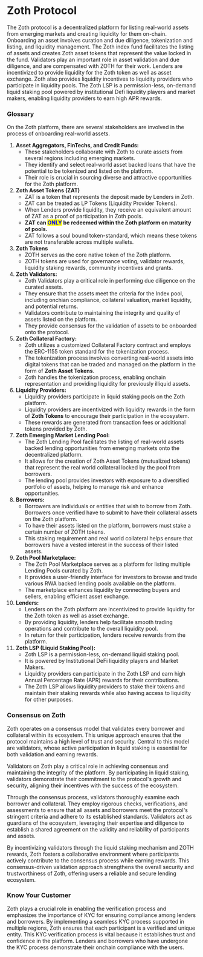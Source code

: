 # Zoth Protocol

The Zoth protocol is a decentralized platform for listing real-world assets from emerging markets and creating liquidity for them on-chain. Onboarding an asset involves curation and due diligence, tokenization and listing, and liquidity management. The Zoth index fund facilitates the listing of assets and creates Zoth asset tokens that represent the value locked in the fund. Validators play an important role in asset validation and due diligence, and are compensated with ZOTH for their work. Lenders are incentivized to provide liquidity for the Zoth token as well as asset exchange. Zoth also provides liquidity incentives to liquidity providers who participate in liquidity pools. The Zoth LSP is a permission-less, on-demand liquid staking pool powered by institutional Defi liquidity players and market makers, enabling liquidity providers to earn high APR rewards.

### Glossary

On the Zoth platform, there are several stakeholders are involved in the process of onboarding real-world assets.

1. **Asset Aggregators, FinTechs, and Credit Funds:**
   * These stakeholders collaborate with Zoth to curate assets from several regions including emerging markets.
   * They identify and select real-world asset backed loans that have the potential to be tokenized and listed on the platform.
   * Their role is crucial in sourcing diverse and attractive opportunities for the Zoth platform.
2. **Zoth Asset Tokens (ZAT)**
   * ZAT is a token that represents the deposit made by Lenders in Zoth.
   * ZAT can be treated as LP Tokens (Liquidity Provider Tokens).
   * When Lenders provide liquidity, they receive an equivalent amount of ZAT as a proof of participation in Zoth pools.
   * **ZAT can **<mark style="color:blue;">**ONLY**</mark>** be redeemed within the Zoth platform on maturity of pools.**
   * ZAT follows a soul bound token-standard, which means these tokens are not transferable across multiple wallets.
3. **Zoth Tokens**
   * ZOTH serves as the core native token of the Zoth platform.
   * ZOTH tokens are used for governance voting, validator rewards, liquidity staking rewards, community incentives and grants.
4. **Zoth Validators:**
   * Zoth Validators play a critical role in performing due diligence on the curated assets.
   * They ensure that the assets meet the criteria for the Index pool, including onchian compliance, collateral valuation, market liquidity, and potential returns.
   * Validators contribute to maintaining the integrity and quality of assets listed on the platform.
   * They provide consensus for the validation of assets to be onboarded onto the protocol.
5. **Zoth Collateral Factory:**
   * Zoth utilizes a customized Collateral Factory contract and employs the ERC-1155 token standard for the tokenization process.
   * The tokenization process involves converting real-world assets into digital tokens that can be traded and managed on the platform in the form of **Zoth Asset Tokens**.
   * Zoth handles the tokenization process, enabling onchain representation and providing liquidity for previously illiquid assets.
6. **Liquidity Providers:**
   * Liquidity providers participate in liquid staking pools on the Zoth platform.
   * Liquidity providers are incentivized with liquidity rewards in the form of **Zoth Tokens** to encourage their participation in the ecosystem.
   * These rewards are generated from transaction fees or additional tokens provided by Zoth.
7. **Zoth Emerging Market Lending Pool:**
   * The Zoth Lending Pool facilitates the listing of real-world assets backed lending opportunities from emerging markets onto the decentralized platform.
   * It allows for the creation of Zoth Asset Tokens (mutualized tokens) that represent the real world collateral locked by the pool from borrowers.
   * The lending pool provides investors with exposure to a diversified portfolio of assets, helping to manage risk and enhance opportunities.
8. **Borrowers:**
   * Borrowers are individuals or entities that wish to borrow from Zoth. Borrowers once verified have to submit to have their collateral assets on the Zoth platform.
   * To have their assets listed on the platform, borrowers must stake a certain number of ZOTH tokens.
   * This staking requirement and real world collateral helps ensure that borrowers have a vested interest in the success of their listed assets.
9. **Zoth Pool Marketplace:**
   * The Zoth Pool Marketplace serves as a platform for listing multiple Lending Pools curated by Zoth.
   * It provides a user-friendly interface for investors to browse and trade various RWA backed lending pools available on the platform.
   * The marketplace enhances liquidity by connecting buyers and sellers, enabling efficient asset exchange.
10. **Lenders:**
    * Lenders on the Zoth platform are incentivized to provide liquidity for the Zoth token as well as asset exchange.
    * By providing liquidity, lenders help facilitate smooth trading operations and contribute to the overall liquidity pool.
    * In return for their participation, lenders receive rewards from the platform.
11. **Zoth LSP (Liquid Staking Pool):**
    * Zoth LSP is a permission-less, on-demand liquid staking pool.
    * It is powered by Institutional DeFi liquidity players and Market Makers.
    * Liquidity providers can participate in the Zoth LSP and earn high Annual Percentage Rate (APR) rewards for their contributions.
    * The Zoth LSP allows liquidity providers to stake their tokens and maintain their staking rewards while also having access to liquidity for other purposes.

### Consensus on Zoth

Zoth operates on a consensus model that validates every borrower and collateral within its ecosystem. This unique approach ensures that the protocol maintains a high level of trust and security. Central to this model are validators, whose active participation in liquid staking is essential for both validation and earning rewards.

Validators on Zoth play a critical role in achieving consensus and maintaining the integrity of the platform. By participating in liquid staking, validators demonstrate their commitment to the protocol's growth and security, aligning their incentives with the success of the ecosystem.

Through the consensus process, validators thoroughly examine each borrower and collateral. They employ rigorous checks, verifications, and assessments to ensure that all assets and borrowers meet the protocol's stringent criteria and adhere to its established standards. Validators act as guardians of the ecosystem, leveraging their expertise and diligence to establish a shared agreement on the validity and reliability of participants and assets.

By incentivizing validators through the liquid staking mechanism and ZOTH rewards, Zoth fosters a collaborative environment where participants actively contribute to the consensus process while earning rewards. This consensus-driven validation approach strengthens the overall security and trustworthiness of Zoth, offering users a reliable and secure lending ecosystem.

### Know Your Customer

Zoth plays a crucial role in enabling the verification process and emphasizes the importance of KYC for ensuring compliance among lenders and borrowers. By implementing a seamless KYC process supported in multiple regions, Zoth ensures that each participant is a verified and unique entity. This KYC verification process is vital because it establishes trust and confidence in the platform. Lenders and borrowers who have undergone the KYC process demonstrate their onchain compliance with the users.
